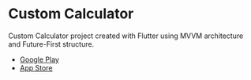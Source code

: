 # Custom Calculator
Custom Calculator project created with Flutter using MVVM architecture and Future-First structure.

- [Google Play]()
- [App Store]()